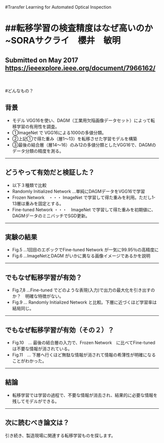 #Transfer Learning for Automated Optical Inspection

##転移学習の検査精度はなぜ高いのか~SORAサクライ　櫻井　敏明
===

Submitted on May 2017 
　
https://ieeexplore.ieee.org/document/7966162/
---
　

#どんなもの？

## 背景

* モデル VGG16を使い、DAGM（工業用欠陥画像データセット）によって転移学習の有用性を調査。
* ①ImageNet で VGG16による1000の多値分類。
* ②上記①で得た重み（層1～13）を転移させた学習モデルを構築
* ③最後の結合層（層14～16）のみ12の多値分類としたVGG16で、DAGMのデータ分類の精度を測る。



---

## どうやって有効だと検証した？


* 以下３種類で比較
* Randomly Initialized Network …単純にDAGMデータをVGG16で学習
* Frozen Network　・・・ ImageNet で学習して得た重みを利用。ただし1-13層は重みを固定とする。
* Fine-tuned Network ・・・　ImageNet で学習して得た重みを初期値に、DAGMデータのミニバッチでSGD更新。

---

## 実験の結果
* Fig.5 …1回目のエポックでFine-tuned Network が一気に99.95％の高精度に
* Fig.6 …ImageNetとDAGM がいかに異なる画像イメージであるかを説明 

---
## でもなぜ転移学習が有効？

* Fig.7,8 …Fine-tuned でどのような表現(入力)で出力の最大化を引き出すのか？　明確な特徴がない。
* Fig.9 … Randomly Initialized Network と比較。下層に近づくほど学習率は結局同じ。
　
---
## でもなぜ転移学習が有効（その２）？
* Fig.10　… 最後の結合層の入力で、Frozen Network　に比べてFine-tuned は不要な情報が消されている。
* Fig.11　… 下層へ行くほど無駄な情報が消されて情報の希薄性が明確になることがわかった。

---
## 結論

* 転移学習では学習の過程で、不要な情報が消去され、結果的に必要な情報を残してモデルができる。


---

## 次に読むべき論文は？

引き続き、製造現場に関連する転移学習ものを探します。